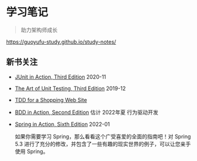 # 学习笔记

> 助力架构师成长

https://guoyufu-study.github.io/study-notes/



## 新书关注

* [JUnit in Action, Third Edition](https://www.manning.com/books/junit-in-action-third-edition?query=Java%208%20in%20Action) 2020-11

* [The Art of Unit Testing, Third Edition](https://www.manning.com/books/the-art-of-unit-testing-third-edition?query=TDD) 2019-12

* [TDD for a Shopping Web Site](https://www.manning.com/liveprojectseries/tdd-for-a-shopping-web-site)

* [BDD in Action, Second Edition](https://www.manning.com/books/bdd-in-action-second-edition?query=Java%208%20in%20Action) 估计 2022年夏   行为驱动开发

* [Spring in Action, Sixth Edition](https://www.manning.com/books/spring-in-action-sixth-edition) 2022-01

  如果你需要学习 Spring，那么看看这个广受喜爱的全面的指南吧！对 Spring 5.3 进行了充分的修改，并包含了一些有趣的现实世界的例子，可以让您亲手使用 Spring。

